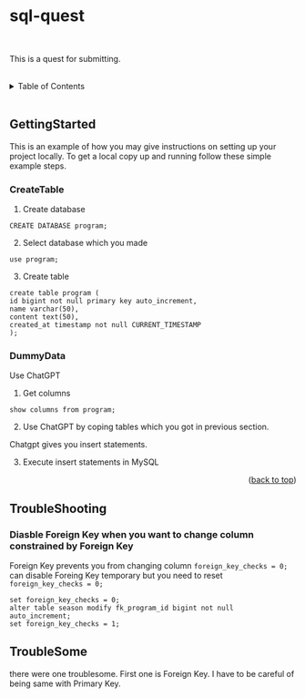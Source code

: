 # sql-quest
<!-- PROJECT LOGO -->
<br />
<div>
  <p>
    This is a quest for submitting.
  </p>
</div>
<br >
<!-- TABLE OF CONTENTS -->
<details>
  <summary>Table of Contents</summary>
  <ol>
    <li>
      <a href="#gettingstarted">Getting Started</a>
      <ul>
        <li><a href="#createtable">CreateTable</a>
		</li>
        <li><a href="#dumydata">DummyData</a>		</li>
      </ul>
    </li>
    <li><a href="#troubleshooting">TroubleShooting</a></li>
     <li><a href="#troublesome">TroubleSome</a></li>
  </ol>
</details>
<br>

<!-- GETTING STARTED -->
            
## GettingStarted

This is an example of how you may give instructions on setting up your project locally.
To get a local copy up and running follow these simple example steps.

### CreateTable
1. Create database
```
CREATE DATABASE program;
```
2. Select database which you made
```
use program;
```
3. Create table
```
create table program (
id bigint not null primary key auto_increment,
name varchar(50),
content text(50),
created_at timestamp not null CURRENT_TIMESTAMP
);
```

### DummyData

Use ChatGPT

1. Get columns
```
show columns from program;
```

2. Use ChatGPT by coping tables which you got in previous section.

Chatgpt gives you insert statements.

3. Execute insert statements in MySQL

<p align="right">(<a href="#readme-top">back to top</a>)</p>

<!-- TroubleShooting -->
## TroubleShooting

### Diasble Foreign Key when you want to change column constrained by Foreign Key
Foreign Key prevents you from changing column
`foreign_key_checks = 0;` can disable Foreing Key temporary
but you need to reset `foreign_key_checks = 0;` 
```
set foreign_key_checks = 0;
alter table season modify fk_program_id bigint not null auto_increment;
set foreign_key_checks = 1;
``` 

<!-- TroubleSome -->
## TroubleSome
there were one troublesome. 
First one is Foreign Key.
I have to be careful of being same with Primary Key.


<!-- MARKDOWN LINKS & IMAGES -->
<!-- https://www.markdownguide.org/basic-syntax/#reference-style-links -->
[contributors-shield]: https://img.shields.io/github/contributors/othneildrew/Best-README-Template.svg?style=for-the-badge
[contributors-url]: https://github.com/othneildrew/Best-README-Template/graphs/contributors
[forks-shield]: https://img.shields.io/github/forks/othneildrew/Best-README-Template.svg?style=for-the-badge
[forks-url]: https://github.com/othneildrew/Best-README-Template/network/members
[stars-shield]: https://img.shields.io/github/stars/othneildrew/Best-README-Template.svg?style=for-the-badge
[stars-url]: https://github.com/othneildrew/Best-README-Template/stargazers
[issues-shield]: https://img.shields.io/github/issues/othneildrew/Best-README-Template.svg?style=for-the-badge
[issues-url]: https://github.com/othneildrew/Best-README-Template/issues
[license-shield]: https://img.shields.io/github/license/othneildrew/Best-README-Template.svg?style=for-the-badge
[license-url]: https://github.com/othneildrew/Best-README-Template/blob/master/LICENSE.txt
[linkedin-shield]: https://img.shields.io/badge/-LinkedIn-black.svg?style=for-the-badge&logo=linkedin&colorB=555
[linkedin-url]: https://linkedin.com/in/othneildrew
[product-screenshot]: images/screenshot.png
[Next.js]: https://img.shields.io/badge/next.js-000000?style=for-the-badge&logo=nextdotjs&logoColor=white
[Next-url]: https://nextjs.org/
[React.js]: https://img.shields.io/badge/React-20232A?style=for-the-badge&logo=react&logoColor=61DAFB
[React-url]: https://reactjs.org/
[Vue.js]: https://img.shields.io/badge/Vue.js-35495E?style=for-the-badge&logo=vuedotjs&logoColor=4FC08D
[Vue-url]: https://vuejs.org/
[Angular.io]: https://img.shields.io/badge/Angular-DD0031?style=for-the-badge&logo=angular&logoColor=white
[Angular-url]: https://angular.io/
[Svelte.dev]: https://img.shields.io/badge/Svelte-4A4A55?style=for-the-badge&logo=svelte&logoColor=FF3E00
[Svelte-url]: https://svelte.dev/
[Laravel.com]: https://img.shields.io/badge/Laravel-FF2D20?style=for-the-badge&logo=laravel&logoColor=white
[Laravel-url]: https://laravel.com
[Bootstrap.com]: https://img.shields.io/badge/Bootstrap-563D7C?style=for-the-badge&logo=bootstrap&logoColor=white
[Bootstrap-url]: https://getbootstrap.com
[JQuery.com]: https://img.shields.io/badge/jQuery-0769AD?style=for-the-badge&logo=jquery&logoColor=white
[JQuery-url]: https://jquery.com 
